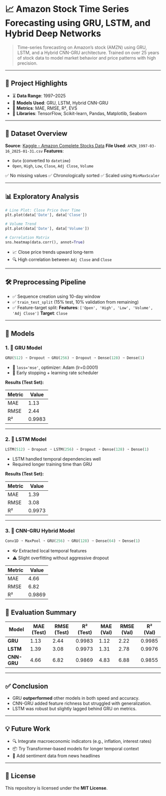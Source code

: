 # 📈 Amazon Stock Time Series Forecasting using GRU, LSTM, and Hybrid Deep Networks

> Time-series forecasting on Amazon’s stock (AMZN) using GRU, LSTM, and a Hybrid CNN-GRU architecture. Trained on over 25 years of stock data to model market behavior and price patterns with high precision.

---

## 🚀 Project Highlights

* ⏳ **Data Range**: 1997–2025
* 🧮 **Models Used**: GRU, LSTM, Hybrid CNN-GRU
* 🎯 **Metrics**: MAE, RMSE, R², EVS
* 🧠 **Libraries**: TensorFlow, Scikit-learn, Pandas, Matplotlib, Seaborn

---

## 📂 Dataset Overview

**Source**: [Kaggle - Amazon Complete Stocks Data](https://www.kaggle.com/datasets/matiflatif/amazon-complete-stocks-data)
**File Used**: `AMZN_1997-03-16_2025-01-31.csv`
**Features**:

* `Date` (converted to `datetime`)
* `Open`, `High`, `Low`, `Close`, `Adj Close`, `Volume`

✅ No missing values
✅ Chronologically sorted
✅ Scaled using `MinMaxScaler`

---

## 📊 Exploratory Analysis

```python
# Line Plot: Close Price Over Time
plt.plot(data['Date'], data['Close'])

# Volume Trend
plt.plot(data['Date'], data['Volume'])

# Correlation Matrix
sns.heatmap(data.corr(), annot=True)
```

* 📈 Close price trends upward long-term
* 🔍 High correlation between `Adj Close` and `Close`

---

## 🛠️ Preprocessing Pipeline

* ✅ Sequence creation using 10-day window
* ✅ `train_test_split` (15% test, 10% validation from remaining)
* ✅ Feature-target split:
  **Features**: `['Open', 'High', 'Low', 'Volume', 'Adj Close']`
  **Target**: `Close`

---

## 🧠 Models

### 1. 🔄 GRU Model

```python
GRU(512) ➝ Dropout ➝ GRU(256) ➝ Dropout ➝ Dense(128) ➝ Dense(1)
```

* 🔧 `loss='mse'`, optimizer: Adam (lr=0.0001)
* 🧪 Early stopping + learning rate scheduler

**Results (Test Set):**

| Metric | Value  |
| ------ | ------ |
| MAE    | 1.13   |
| RMSE   | 2.44   |
| R²     | 0.9983 |

---

### 2. 🧬 LSTM Model

```python
LSTM(512) ➝ Dropout ➝ LSTM(256) ➝ Dropout ➝ Dense(128) ➝ Dense(1)
```

* LSTM handled temporal dependencies well
* Required longer training time than GRU

**Results (Test Set):**

| Metric | Value  |
| ------ | ------ |
| MAE    | 1.39   |
| RMSE   | 3.08   |
| R²     | 0.9973 |

---

### 3. 🧠 CNN-GRU Hybrid Model

```python
Conv1D ➝ MaxPool ➝ GRU(256) ➝ GRU(128) ➝ Dense(64) ➝ Dense(1)
```

* 👓 Extracted local temporal features
* ⚠️ Slight overfitting without aggressive dropout

| Metric | Value  |
| ------ | ------ |
| MAE    | 4.66   |
| RMSE   | 6.82   |
| R²     | 0.9869 |


## 🧪 Evaluation Summary


| Model     | MAE (Test) | RMSE (Test) | R² (Test) | MAE (Val) | RMSE (Val) | R² (Val) |
|-----------|------------|-------------|-----------|-----------|-------------|----------|
| **GRU**   | 1.13       | 2.44        | 0.9983    | 1.12      | 2.22        | 0.9985   |
| **LSTM**  | 1.39       | 3.08        | 0.9973    | 1.31      | 2.78        | 0.9976   |
| **CNN-GRU** | 4.66     | 6.82        | 0.9869    | 4.83      | 6.88        | 0.9855   |


---

## ✅ Conclusion

* GRU **outperformed** other models in both speed and accuracy.
* CNN-GRU added feature richness but struggled with generalization.
* LSTM was robust but slightly lagged behind GRU on metrics.

---

## 💡 Future Work

* 🔍 Integrate macroeconomic indicators (e.g., inflation, interest rates)
* 📦 Try Transformer-based models for longer temporal context
* 🎯 Add sentiment data from news headlines

---

## 📜 License

This repository is licensed under the **MIT License**.
